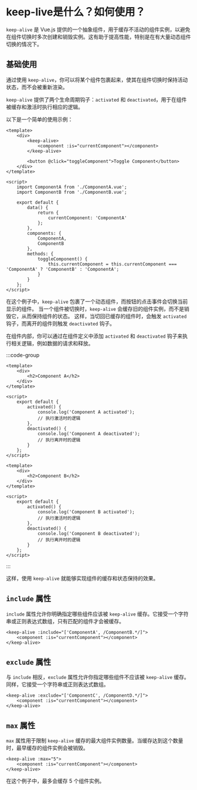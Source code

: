 # keep-live是什么？如何使用？

`keep-alive` 是 Vue.js 提供的一个抽象组件，用于缓存不活动的组件实例，以避免在组件切换时多次创建和销毁实例。这有助于提高性能，特别是在有大量动态组件切换的情况下。

## 基础使用

通过使用 `keep-alive`，你可以将某个组件包裹起来，使其在组件切换时保持活动状态，而不会被重新渲染。

`keep-alive` 提供了两个生命周期钩子：`activated` 和 `deactivated`，用于在组件被缓存和激活时执行相应的逻辑。

以下是一个简单的使用示例：

```vue
<template>
    <div>
        <keep-alive>
            <component :is="currentComponent"></component>
        </keep-alive>

        <button @click="toggleComponent">Toggle Component</button>
    </div>
</template>

<script>
    import ComponentA from './ComponentA.vue';
    import ComponentB from './ComponentB.vue';

    export default {
        data() {
            return {
                currentComponent: 'ComponentA'
            };
        },
        components: {
            ComponentA,
            ComponentB
        },
        methods: {
            toggleComponent() {
                this.currentComponent = this.currentComponent === 'ComponentA' ? 'ComponentB' : 'ComponentA';
            }
        }
    };
</script>
```

在这个例子中，`keep-alive` 包裹了一个动态组件，而按钮的点击事件会切换当前显示的组件。
当一个组件被切换时，`keep-alive` 会缓存旧的组件实例，而不是销毁它，从而保持组件的状态。
这样，当切回已缓存的组件时，会触发 `activated` 钩子，而离开的组件则触发 `deactivated` 钩子。

在组件内部，你可以通过在组件定义中添加 `activated` 和 `deactivated` 钩子来执行相关逻辑，例如数据的请求和释放。

:::code-group
```vue [ComponentA.vue]
<template>
    <div>
        <h2>Component A</h2>
    </div>
</template>

<script>
    export default {
        activated() {
            console.log('Component A activated');
            // 执行激活时的逻辑
        },
        deactivated() {
            console.log('Component A deactivated');
            // 执行离开时的逻辑
        }
    };
</script>
```

```vue [ComponentB.vue]
<template>
    <div>
        <h2>Component B</h2>
    </div>
</template>

<script>
    export default {
        activated() {
            console.log('Component B activated');
            // 执行激活时的逻辑
        },
        deactivated() {
            console.log('Component B deactivated');
            // 执行离开时的逻辑
        }
    };
</script>
```
:::

这样，使用 `keep-alive` 就能够实现组件的缓存和状态保持的效果。

## `include` 属性

`include` 属性允许你明确指定哪些组件应该被 `keep-alive` 缓存。它接受一个字符串或正则表达式数组，只有匹配的组件才会被缓存。

```vue
<keep-alive :include="['ComponentA', /ComponentB.*/]">
    <component :is="currentComponent"></component>
</keep-alive>
```

## `exclude` 属性

与 `include` 相反，`exclude` 属性允许你指定哪些组件不应该被 `keep-alive` 缓存。同样，它接受一个字符串或正则表达式数组。

```vue
<keep-alive :exclude="['ComponentC', /ComponentD.*/]">
    <component :is="currentComponent"></component>
</keep-alive>
```

## `max` 属性

`max` 属性用于限制 `keep-alive` 缓存的最大组件实例数量。当缓存达到这个数量时，最早缓存的组件实例会被销毁。

```vue
<keep-alive :max="5">
    <component :is="currentComponent"></component>
</keep-alive>
```

在这个例子中，最多会缓存 5 个组件实例。
